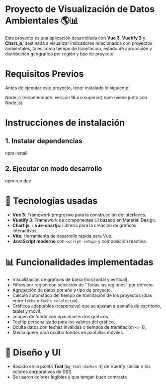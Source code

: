 # Proyecto de Visualización de Datos Ambientales 🌎📊

Este proyecto es una aplicación desarrollada con **Vue 3**, **Vuetify 3** y **Chart.js**, destinada a visualizar indicadores relacionados con proyectos ambientales, tales como tiempo de tramitación, estado de aprobación y distribución geográfica por región y tipo de proyecto.

# Requisitos Previos
Antes de ejecutar este proyecto, tener instalado lo siguiente:

Node.js (recomendado: versión 18.x o superior)
npm (viene junto con Node.js)

# Instrucciones de instalación

## 1. Instalar dependencias
npm install

## 2. Ejecutar en modo desarrollo
npm run dev

# 🧩 Tecnologías usadas

- **Vue 3**: Framework progresivo para la construcción de interfaces.
- **Vuetify 3**: Framework de componentes UI basado en Material Design.
- **Chart.js** + **vue-chartjs**: Librería para la creación de gráficos interactivos.
- **Vite**: Herramienta de desarrollo rápida para Vue.
- **JavaScript moderno** con `<script setup>` y composición reactiva.

# 📊 Funcionalidades implementadas

- Visualización de gráficos de barra (horizontal y vertical).
- Filtros por región con selección de "Todas las regiones" por defecto.
- Agrupación de datos por año y tipo de proyecto.
- Cálculo automático del tiempo de tramitación de los proyectos (días entre `fecha` y `fecha_resolucion`).
- Gráficos adaptables (responsive) que se ajustan a pantalla de escritorio, tablet y móvil.
- Imagen de fondo con opacidad en los gráficos.
- Tooltip personalizado para los valores del gráfico.
- Oculta datos con fechas inválidas o tiempos de tramitación <= 0.
- Media query para ocultar fondos en pantallas móviles.

# 🎨 Diseño y UI

- Basado en la paleta **Teal** (`bg-teal-darken-3`) de Vuetify similar a los colores corporativos de DSS.
- Se usaron colores legibles y que tengan buen contraste

